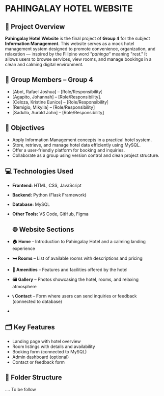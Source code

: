 # PAHINGALAY HOTEL WEBSITE

## 📌 Project Overview

**Pahingalay Hotel Website** is the final project of **Group 4** for the subject **Information Management**. This website serves as a mock hotel management system designed to promote convenience, organization, and relaxation — inspired by the Filipino word *"pahinga"* meaning "rest." It allows users to browse services, view rooms, and manage bookings in a clean and calming digital environment.

## 👥 Group Members – Group 4

- [Abot, Rafael Joshua] – [Role/Responsibility]
- [Agapito, Johannah] – [Role/Responsibility].
- [Celoza, Kristine Eunice] – [Role/Responsibility]
- [Remigio, Mikylla] – [Role/Responsibility]
- [Sadullo, Aurold John] – [Role/Responsibility]

## 🧠 Objectives

- Apply Information Management concepts in a practical hotel system.
- Store, retrieve, and manage hotel data efficiently using MySQL.
- Offer a user-friendly platform for booking and inquiries.
- Collaborate as a group using version control and clean project structure.

## 💻 Technologies Used

- **Frontend:** HTML, CSS, JavaScript  
- **Backend:** Python (Flask Framework)  
- **Database:** MySQL  
- **Other Tools:** VS Code, GitHub, Figma

  ## 🌐 Website Sections

- **🏠 Home** – Introduction to Pahingalay Hotel and a calming landing experience
- **🛏️ Rooms** – List of available rooms with descriptions and pricing
- **🛁 Amenities** – Features and facilities offered by the hotel
- **🖼️ Gallery** – Photos showcasing the hotel, rooms, and relaxing atmosphere
- **📞 Contact** – Form where users can send inquiries or feedback (connected to database)
- 

## 🗂️ Key Features

- Landing page with hotel overview
- Room listings with details and availability
- Booking form (connected to MySQL)
- Admin dashboard (optional)
- Contact or feedback form

## 📁 Folder Structure

.... To be follow
